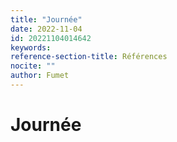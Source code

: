 ```yaml
---
title: "Journée"
date: 2022-11-04
id: 20221104014642
keywords:
reference-section-title: Références
nocite: ""
author: Fumet
---
```


# Journée

